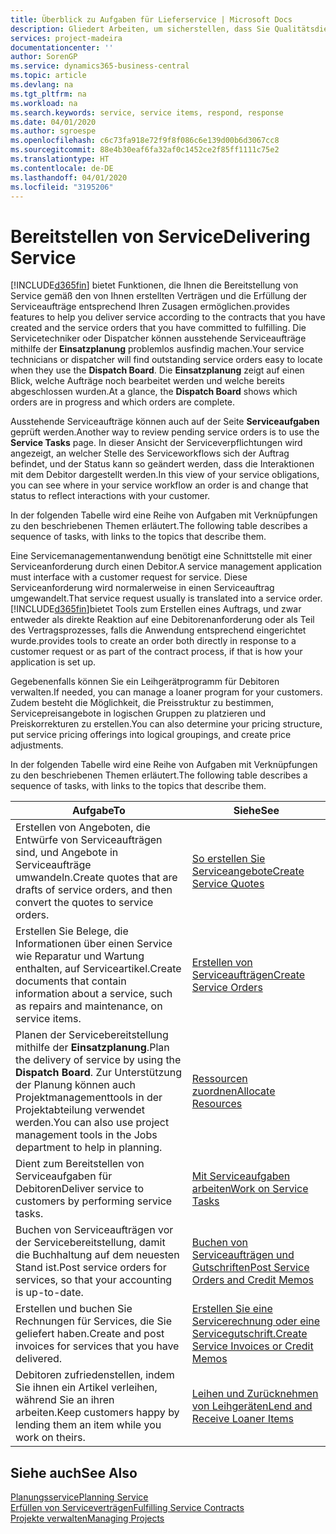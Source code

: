```yaml
---
title: Überblick zu Aufgaben für Lieferservice | Microsoft Docs
description: Gliedert Arbeiten, um sicherstellen, dass Sie Qualitätsdienst liefern und Verträgen mit Debitoren gerecht werden.
services: project-madeira
documentationcenter: ''
author: SorenGP
ms.service: dynamics365-business-central
ms.topic: article
ms.devlang: na
ms.tgt_pltfrm: na
ms.workload: na
ms.search.keywords: service, service items, respond, response
ms.date: 04/01/2020
ms.author: sgroespe
ms.openlocfilehash: c6c73fa918e72f9f8f086c6e139d00b6d3067cc8
ms.sourcegitcommit: 88e4b30eaf6fa32af0c1452ce2f85ff1111c75e2
ms.translationtype: HT
ms.contentlocale: de-DE
ms.lasthandoff: 04/01/2020
ms.locfileid: "3195206"
---
```

# <a name="delivering-service"></a><span data-ttu-id="6ca99-103">Bereitstellen von Service</span><span class="sxs-lookup"><span data-stu-id="6ca99-103">Delivering Service</span></span>
[!INCLUDE[d365fin](includes/d365fin_md.md)] <span data-ttu-id="6ca99-104">bietet Funktionen, die Ihnen die Bereitstellung von Service gemäß den von Ihnen erstellten Verträgen und die Erfüllung der Serviceaufträge entsprechend Ihren Zusagen ermöglichen.</span><span class="sxs-lookup"><span data-stu-id="6ca99-104">provides features to help you deliver service according to the contracts that you have created and the service orders that you have committed to fulfilling.</span></span> <span data-ttu-id="6ca99-105">Die Servicetechniker oder Dispatcher können ausstehende Serviceaufträge mithilfe der **Einsatzplanung** problemlos ausfindig machen.</span><span class="sxs-lookup"><span data-stu-id="6ca99-105">Your service technicians or dispatcher will find outstanding service orders easy to locate when they use the **Dispatch Board**.</span></span> <span data-ttu-id="6ca99-106">Die **Einsatzplanung** zeigt auf einen Blick, welche Aufträge noch bearbeitet werden und welche bereits abgeschlossen wurden.</span><span class="sxs-lookup"><span data-stu-id="6ca99-106">At a glance, the **Dispatch Board** shows which orders are in progress and which orders are complete.</span></span>  
  
<span data-ttu-id="6ca99-107">Ausstehende Serviceaufträge können auch auf der Seite **Serviceaufgaben** geprüft werden.</span><span class="sxs-lookup"><span data-stu-id="6ca99-107">Another way to review pending service orders is to use the **Service Tasks** page.</span></span> <span data-ttu-id="6ca99-108">In dieser Ansicht der Serviceverpflichtungen wird angezeigt, an welcher Stelle des Serviceworkflows sich der Auftrag befindet, und der Status kann so geändert werden, dass die Interaktionen mit dem Debitor dargestellt werden.</span><span class="sxs-lookup"><span data-stu-id="6ca99-108">In this view of your service obligations, you can see where in your service workflow an order is and change that status to reflect interactions with your customer.</span></span>  
  
<span data-ttu-id="6ca99-109">In der folgenden Tabelle wird eine Reihe von Aufgaben mit Verknüpfungen zu den beschriebenen Themen erläutert.</span><span class="sxs-lookup"><span data-stu-id="6ca99-109">The following table describes a sequence of tasks, with links to the topics that describe them.</span></span>   

<span data-ttu-id="6ca99-110">Eine Servicemanagementanwendung benötigt eine Schnittstelle mit einer Serviceanforderung durch einen Debitor.</span><span class="sxs-lookup"><span data-stu-id="6ca99-110">A service management application must interface with a customer request for service.</span></span> <span data-ttu-id="6ca99-111">Diese Serviceanforderung wird normalerweise in einen Serviceauftrag umgewandelt.</span><span class="sxs-lookup"><span data-stu-id="6ca99-111">That service request usually is translated into a service order.</span></span> [!INCLUDE[d365fin](includes/d365fin_md.md)]<span data-ttu-id="6ca99-112">bietet Tools zum Erstellen eines Auftrags, und zwar entweder als direkte Reaktion auf eine Debitorenanforderung oder als Teil des Vertragsprozesses, falls die Anwendung entsprechend eingerichtet wurde.</span><span class="sxs-lookup"><span data-stu-id="6ca99-112">provides tools to create an order both directly in response to a customer request or as part of the contract process, if that is how your application is set up.</span></span>  
  
<span data-ttu-id="6ca99-113">Gegebenenfalls können Sie ein Leihgerätprogramm für Debitoren verwalten.</span><span class="sxs-lookup"><span data-stu-id="6ca99-113">If needed, you can manage a loaner program for your customers.</span></span> <span data-ttu-id="6ca99-114">Zudem besteht die Möglichkeit, die Preisstruktur zu bestimmen, Servicepreisangebote in logischen Gruppen zu platzieren und Preiskorrekturen zu erstellen.</span><span class="sxs-lookup"><span data-stu-id="6ca99-114">You can also determine your pricing structure, put service pricing offerings into logical groupings, and create price adjustments.</span></span>  
  
<span data-ttu-id="6ca99-115">In der folgenden Tabelle wird eine Reihe von Aufgaben mit Verknüpfungen zu den beschriebenen Themen erläutert.</span><span class="sxs-lookup"><span data-stu-id="6ca99-115">The following table describes a sequence of tasks, with links to the topics that describe them.</span></span>   
  
|<span data-ttu-id="6ca99-116">**Aufgabe**</span><span class="sxs-lookup"><span data-stu-id="6ca99-116">**To**</span></span>|<span data-ttu-id="6ca99-117">**Siehe**</span><span class="sxs-lookup"><span data-stu-id="6ca99-117">**See**</span></span>|  
|------------|-------------|  
|<span data-ttu-id="6ca99-118">Erstellen von Angeboten, die Entwürfe von Serviceaufträgen sind, und Angebote in Serviceaufträge umwandeln.</span><span class="sxs-lookup"><span data-stu-id="6ca99-118">Create quotes that are drafts of service orders, and then convert the quotes to service orders.</span></span>|[<span data-ttu-id="6ca99-119">So erstellen Sie Serviceangebote</span><span class="sxs-lookup"><span data-stu-id="6ca99-119">Create Service Quotes</span></span>](service-how-to-create-service-quotes.md)|
|<span data-ttu-id="6ca99-120">Erstellen Sie Belege, die Informationen über einen Service wie Reparatur und Wartung enthalten, auf Serviceartikel.</span><span class="sxs-lookup"><span data-stu-id="6ca99-120">Create documents that contain information about a service, such as repairs and maintenance, on service items.</span></span>|[<span data-ttu-id="6ca99-121">Erstellen von Serviceaufträgen</span><span class="sxs-lookup"><span data-stu-id="6ca99-121">Create Service Orders</span></span>](service-how-to-create-service-orders.md)|
|<span data-ttu-id="6ca99-122">Planen der Servicebereitstellung mithilfe der **Einsatzplanung**.</span><span class="sxs-lookup"><span data-stu-id="6ca99-122">Plan the delivery of service by using the **Dispatch Board**.</span></span> <span data-ttu-id="6ca99-123">Zur Unterstützung der Planung können auch Projektmanagementtools in der Projektabteilung verwendet werden.</span><span class="sxs-lookup"><span data-stu-id="6ca99-123">You can also use project management tools in the Jobs department to help in planning.</span></span>|[<span data-ttu-id="6ca99-124">Ressourcen zuordnen</span><span class="sxs-lookup"><span data-stu-id="6ca99-124">Allocate Resources</span></span>](service-how-to-allocate-resources.md)|  
|<span data-ttu-id="6ca99-125">Dient zum Bereitstellen von Serviceaufgaben für Debitoren</span><span class="sxs-lookup"><span data-stu-id="6ca99-125">Deliver service to customers by performing service tasks.</span></span>|[<span data-ttu-id="6ca99-126">Mit Serviceaufgaben arbeiten</span><span class="sxs-lookup"><span data-stu-id="6ca99-126">Work on Service Tasks</span></span>](service-how-to-work-on-service-tasks.md)|  
|<span data-ttu-id="6ca99-127">Buchen von Serviceaufträgen vor der Servicebereitstellung, damit die Buchhaltung auf dem neuesten Stand ist.</span><span class="sxs-lookup"><span data-stu-id="6ca99-127">Post service orders for services, so that your accounting is up-to-date.</span></span>|[<span data-ttu-id="6ca99-128">Buchen von Serviceaufträgen und Gutschriften</span><span class="sxs-lookup"><span data-stu-id="6ca99-128">Post Service Orders and Credit Memos</span></span>](service-how-to-post-service-orders.md)|  
|<span data-ttu-id="6ca99-129">Erstellen und buchen Sie Rechnungen für Services, die Sie geliefert haben.</span><span class="sxs-lookup"><span data-stu-id="6ca99-129">Create and post invoices for services that you have delivered.</span></span>|[<span data-ttu-id="6ca99-130">Erstellen Sie eine Servicerechnung oder eine Servicegutschrift.</span><span class="sxs-lookup"><span data-stu-id="6ca99-130">Create Service Invoices or Credit Memos</span></span>](service-how-create-invoices.md)|  
|<span data-ttu-id="6ca99-131">Debitoren zufriedenstellen, indem Sie ihnen ein Artikel verleihen, während Sie an ihren arbeiten.</span><span class="sxs-lookup"><span data-stu-id="6ca99-131">Keep customers happy by lending them an item while you work on theirs.</span></span>| [<span data-ttu-id="6ca99-132">Leihen und Zurücknehmen von Leihgeräten</span><span class="sxs-lookup"><span data-stu-id="6ca99-132">Lend and Receive Loaner Items</span></span>](service-how-to-lend-receive-loaners.md)|
  
## <a name="see-also"></a><span data-ttu-id="6ca99-133">Siehe auch</span><span class="sxs-lookup"><span data-stu-id="6ca99-133">See Also</span></span>  
[<span data-ttu-id="6ca99-134">Planungsservice</span><span class="sxs-lookup"><span data-stu-id="6ca99-134">Planning Service</span></span>](service-plan-service.md)  
[<span data-ttu-id="6ca99-135">Erfüllen von Serviceverträgen</span><span class="sxs-lookup"><span data-stu-id="6ca99-135">Fulfilling Service Contracts</span></span>](service-fulfill-service-contracts.md)  
[<span data-ttu-id="6ca99-136">Projekte verwalten</span><span class="sxs-lookup"><span data-stu-id="6ca99-136">Managing Projects</span></span>](projects-manage-projects.md)  
